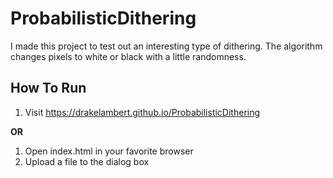 # ProbabilisticDithering

I made this project to test out an interesting type of dithering. The algorithm changes pixels to white or black with a little randomness.

## How To Run

1. Visit https://drakelambert.github.io/ProbabilisticDithering

**OR**

1. Open index.html in your favorite browser
2. Upload a file to the dialog box
